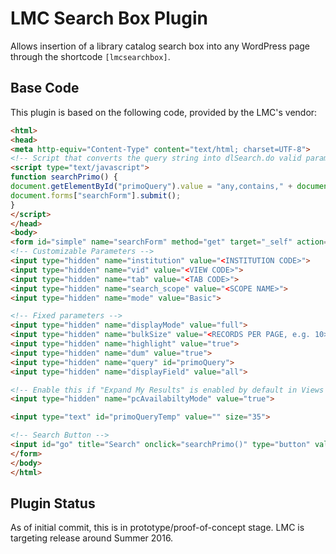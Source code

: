 # LMC Search Box Plugin

Allows insertion of a library catalog search box into any WordPress page through the shortcode `[lmcsearchbox]`.

## Base Code

This plugin is based on the following code, provided by the LMC's vendor:

```HTML
<html>
<head>
<meta http-equiv="Content-Type" content="text/html; charset=UTF-8">
<!-- Script that converts the query string into dlSearch.do valid parameter -->
<script type="text/javascript">
function searchPrimo() {
document.getElementById("primoQuery").value = "any,contains," + document.getElementById("primoQueryTemp").value.replace(/[,]/g, " ");
document.forms["searchForm"].submit();
}
</script>
</head>
<body>
<form id="simple" name="searchForm" method="get" target="_self" action="http://<HOST_NAME>/primo_library/libweb/action/dlSearch.do" enctype="application/x-www-form-urlencoded; charset=utf-8" onsubmit="searchPrimo()">
<!-- Customizable Parameters -->
<input type="hidden" name="institution" value="<INSTITUTION CODE>">
<input type="hidden" name="vid" value="<VIEW CODE>">
<input type="hidden" name="tab" value="<TAB CODE>">
<input type="hidden" name="search_scope" value="<SCOPE NAME>">
<input type="hidden" name="mode" value="Basic">

<!-- Fixed parameters -->
<input type="hidden" name="displayMode" value="full">
<input type="hidden" name="bulkSize" value="<RECORDS PER PAGE, e.g. 10>">
<input type="hidden" name="highlight" value="true">
<input type="hidden" name="dum" value="true">
<input type="hidden" name="query" id="primoQuery">
<input type="hidden" name="displayField" value="all">

<!-- Enable this if "Expand My Results" is enabled by default in Views Wizard -->
<input type="hidden" name="pcAvailabiltyMode" value="true">

<input type="text" id="primoQueryTemp" value="" size="35">

<!-- Search Button -->
<input id="go" title="Search" onclick="searchPrimo()" type="button" value="Search" alt="Search" style="height: 22px; font-size: 12px; font-weight: bold; background: #DE6E17; color: #ffffff; border: 1px solid;">
</form>
</body>
</html>
```

## Plugin Status

As of initial commit, this is in prototype/proof-of-concept stage. LMC is targeting release around Summer 2016.